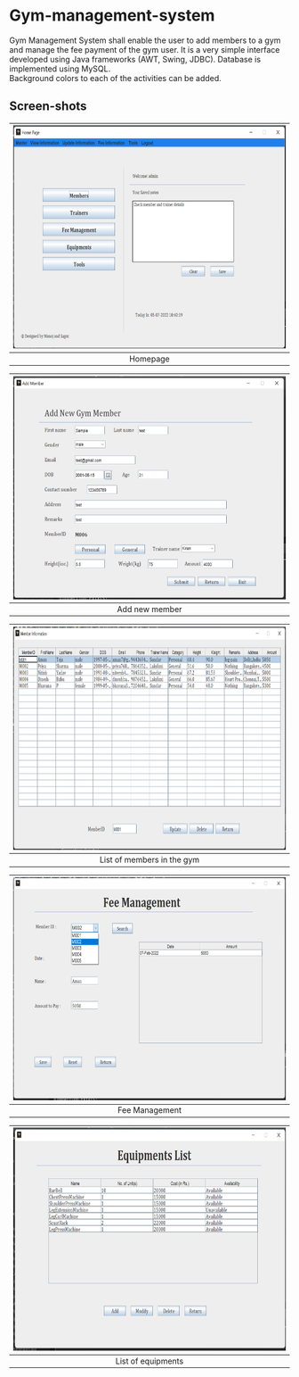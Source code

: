 # Gym-management-system
Gym Management System shall enable the user to add members to a gym and manage the fee payment of the gym user. It is a very simple interface developed using Java frameworks (AWT, Swing, JDBC).
Database is implemented using MySQL.<br />
Background colors to each of the activities can be added.

## Screen-shots
|<img src="/screen-shots/homepage.png" width="700" height="400">|
|:--:| 
| Homepage |

|<img src="/screen-shots/add-member.png" width="700" height="400">|
|:--:| 
| Add new member |

|<img src="/screen-shots/member-list.png" width="700" height="400">|
|:--:| 
| List of members in the gym |

|<img src="/screen-shots/fee-management.png" width="700" height="400">|
|:--:| 
| Fee Management |

|<img src="/screen-shots/equipment-list.png" width="700" height="400">|
|:--:| 
| List of equipments |
